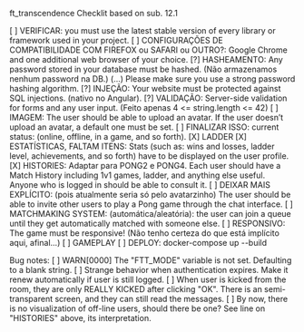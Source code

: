 ft_transcendence
Checklit based on sub. 12.1

[ ]	VERIFICAR: you must use the latest stable version of every library or framework used in your project.
[ ] CONFIGURAÇÕES DE COMPATIBILIDADE COM FIREFOX ou SAFARI ou OUTRO?: Google Chrome and one additional web browser of your choice.
[?]	HASHEAMENTO: Any password stored in your database must be hashed. (Não armazenamos nenhum password na DB.) (...) Please make sure you use a strong password hashing algorithm.
[?] INJEÇÃO: Your website must be protected against SQL injections. (nativo no Angular).
[?] VALIDAÇÃO: Server-side validation for forms and any user input. (Feito apenas 4 <= string.length <= 42)
[ ] IMAGEM: The user should be able to upload an avatar. If the user doesn’t upload an avatar, a default one must be set.
[ ] FINALIZAR ISSO: current status: (online, offline, in a game, and so forth).
[X] LADDER
[X] ESTATÍSTICAS, FALTAM ITENS: Stats (such as: wins and losses, ladder level, achievements, and so forth) have to be displayed on the user profile.
[X] HISTORIES: Adaptar para PONG2 e PONG4. Each user should have a Match History including 1v1 games, ladder, and anything else useful. Anyone who is logged in should be able to consult it.
[ ] DEIXAR MAIS EXPLÍCITO: (pois atualmente seria só pelo avatarzinho) The user should be able to invite other users to play a Pong game through the chat interface.
[ ] MATCHMAKING SYSTEM: (automática/aleatória): the user can join a queue until they get automatically matched with someone else.
[ ] RESPONSIVO: The game must be responsive! (Não tenho certeza do que está implícito aqui, afinal...)
[ ] GAMEPLAY
[ ] DEPLOY: docker-compose up --build

Bug notes:
[ ] WARN[0000] The "FTT_MODE" variable is not set. Defaulting to a blank string. 
[ ] Strange behavior when authentication expires. Make it renew automatically if user is still logged.
[ ] When user is kicked from the room, they are only REALLY KICKED after clicking "OK". There is an semi-transparent screen, and they can still read the messages.
[ ] By now, there is no visualization of off-line users, should there be one? See line on "HISTORIES" above, its interpretation.
